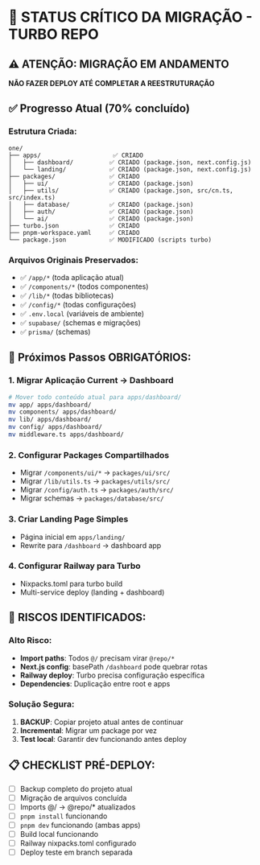 # 🚨 STATUS CRÍTICO DA MIGRAÇÃO - TURBO REPO

## ⚠️ ATENÇÃO: MIGRAÇÃO EM ANDAMENTO
**NÃO FAZER DEPLOY ATÉ COMPLETAR A REESTRUTURAÇÃO**

## ✅ Progresso Atual (70% concluído)

### Estrutura Criada:
```
one/
├── apps/                    ✅ CRIADO
│   ├── dashboard/          ✅ CRIADO (package.json, next.config.js)
│   └── landing/            ✅ CRIADO (package.json, next.config.js)
├── packages/               ✅ CRIADO
│   ├── ui/                 ✅ CRIADO (package.json)
│   ├── utils/              ✅ CRIADO (package.json, src/cn.ts, src/index.ts)
│   ├── database/           ✅ CRIADO (package.json)
│   ├── auth/               ✅ CRIADO (package.json)
│   └── ai/                 ✅ CRIADO (package.json)
├── turbo.json              ✅ CRIADO
├── pnpm-workspace.yaml     ✅ CRIADO
└── package.json            ✅ MODIFICADO (scripts turbo)
```

### Arquivos Originais Preservados:
- ✅ `/app/*` (toda aplicação atual)
- ✅ `/components/*` (todos componentes)
- ✅ `/lib/*` (todas bibliotecas)
- ✅ `/config/*` (todas configurações)
- ✅ `.env.local` (variáveis de ambiente)
- ✅ `supabase/` (schemas e migrações)
- ✅ `prisma/` (schemas)

## 🔄 Próximos Passos OBRIGATÓRIOS:

### 1. Migrar Aplicação Current → Dashboard
```bash
# Mover todo conteúdo atual para apps/dashboard/
mv app/ apps/dashboard/
mv components/ apps/dashboard/
mv lib/ apps/dashboard/
mv config/ apps/dashboard/
mv middleware.ts apps/dashboard/
```

### 2. Configurar Packages Compartilhados
- Migrar `/components/ui/*` → `packages/ui/src/`
- Migrar `/lib/utils.ts` → `packages/utils/src/`
- Migrar `/config/auth.ts` → `packages/auth/src/`
- Migrar schemas → `packages/database/src/`

### 3. Criar Landing Page Simples
- Página inicial em `apps/landing/`
- Rewrite para `/dashboard` → dashboard app

### 4. Configurar Railway para Turbo
- Nixpacks.toml para turbo build
- Multi-service deploy (landing + dashboard)

## 🚨 RISCOS IDENTIFICADOS:

### Alto Risco:
- **Import paths**: Todos `@/` precisam virar `@repo/*`
- **Next.js config**: basePath `/dashboard` pode quebrar rotas
- **Railway deploy**: Turbo precisa configuração específica
- **Dependencies**: Duplicação entre root e apps

### Solução Segura:
1. **BACKUP**: Copiar projeto atual antes de continuar
2. **Incremental**: Migrar um package por vez
3. **Test local**: Garantir dev funcionando antes deploy

## 📋 CHECKLIST PRÉ-DEPLOY:

- [ ] Backup completo do projeto atual
- [ ] Migração de arquivos concluída
- [ ] Imports @/ → @repo/* atualizados
- [ ] `pnpm install` funcionando
- [ ] `pnpm dev` funcionando (ambas apps)
- [ ] Build local funcionando
- [ ] Railway nixpacks.toml configurado
- [ ] Deploy teste em branch separada